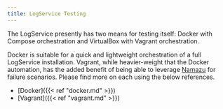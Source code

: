 ```yaml
---
title: LogService Testing
---
```

<!---
  Licensed under the Apache License, Version 2.0 (the "License");
  you may not use this file except in compliance with the License.
  You may obtain a copy of the License at

   http://www.apache.org/licenses/LICENSE-2.0

  Unless required by applicable law or agreed to in writing, software
  distributed under the License is distributed on an "AS IS" BASIS,
  WITHOUT WARRANTIES OR CONDITIONS OF ANY KIND, either express or implied.
  See the License for the specific language governing permissions and
  limitations under the License. See accompanying LICENSE file.
-->

The LogService presently has two means for testing itself: Docker with Compose
orchestration and VirtualBox with Vagrant orchestration.

Docker is suitable for a quick and lightweight orchestration of a full LogService
installation. Vagrant, while heavier-weight that the Docker automation, has the added benefit of being able to leverage [Namazu](http://osrg.github.io/namazu/) for failure
scenarios. Please find more on each using the below references.

* [Docker]({{< ref "docker.md" >}})
* [Vagrant]({{< ref "vagrant.md" >}})

